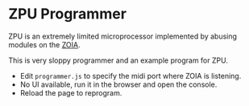 # ZPU Programmer

ZPU is an extremely limited microprocessor implemented by abusing modules on the [ZOIA](https://empresseffects.com/products/zoia).

This is very sloppy programmer and an example program for ZPU.
* Edit `programmer.js` to specify the midi port where ZOIA is listening.
* No UI available, run it in the browser and open the console.
* Reload the page to reprogram.


